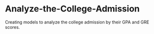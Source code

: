 # Analyze-the-College-Admission
Creating models to analyze the college admission by their GPA and GRE scores.
